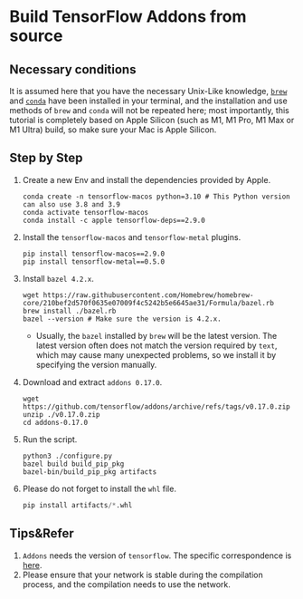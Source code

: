 # Build TensorFlow Addons from source

## Necessary conditions

It is assumed here that you have the necessary Unix-Like knowledge, [`brew`](https://brew.sh) and [`conda`](https://github.com/conda-forge/miniforge) have been installed in your terminal, and the installation and use methods of `brew` and `conda` will not be repeated here; most importantly, this tutorial is completely based on Apple Silicon (such as M1, M1 Pro, M1 Max or M1 Ultra) build, so make sure your Mac is Apple Silicon.

## Step by Step

1. Create a new Env and install the dependencies provided by Apple.

   ```shell
   conda create -n tensorflow-macos python=3.10 # This Python version can also use 3.8 and 3.9
   conda activate tensorflow-macos
   conda install -c apple tensorflow-deps==2.9.0
   ````

2. Install the `tensorflow-macos` and `tensorflow-metal` plugins.

   ```shell
   pip install tensorflow-macos==2.9.0
   pip install tensorflow-metal==0.5.0
   ````

3. Install `bazel 4.2.x`.

   ```shell
   wget https://raw.githubusercontent.com/Homebrew/homebrew-core/210bef2d570f0635e07009f4c5242b5e6645ae31/Formula/bazel.rb
   brew install ./bazel.rb
   bazel --version # Make sure the version is 4.2.x.
   ````

   * Usually, the `bazel` installed by `brew` will be the latest version. The latest version often does not match the version required by `text`, which may cause many unexpected problems, so we install it by specifying the version manually.

4. Download and extract `addons 0.17.0`.

   ```shell
   wget https://github.com/tensorflow/addons/archive/refs/tags/v0.17.0.zip
   unzip ./v0.17.0.zip
   cd addons-0.17.0
   ````

5. Run the script.

   ```shell
   python3 ./configure.py
   bazel build build_pip_pkg
   bazel-bin/build_pip_pkg artifacts
   ````

6. Please do not forget to install the `whl` file.

   ```python
   pip install artifacts/*.whl
   ```

## Tips&Refer

1. `Addons` needs the version of `tensorflow`. The specific correspondence is [here](https://github.com/tensorflow/addons/blob/a5cd76d341c594f464a5c9be8e572ed5bd3f3b8b/README.md?plain=1#L80).
2. Please ensure that your network is stable during the compilation process, and the compilation needs to use the network.
